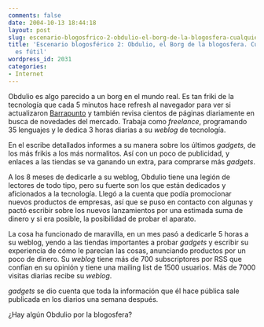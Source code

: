 ```yaml
---
comments: false
date: 2004-10-13 18:44:18
layout: post
slug: escenario-blogosfrico-2-obdulio-el-borg-de-la-blogosfera-cualquier-resistencia-es-ftil
title: 'Escenario blogosférico 2: Obdulio, el Borg de la blogosfera. Cualquier resistencia
  es fútil'
wordpress_id: 2031
categories:
- Internet
---
```


Obdulio es algo parecido a un borg en el mundo real. Es tan friki de la tecnología que cada 5 minutos hace refresh al navegador para ver si actualizaron  [Barrapunto](http://www.barrapunto.com) y también revisa cientos de páginas diariamente en busca de novedades del mercado. Trabaja como _freelance_, programando 35 lenguajes y le dedica 3 horas diarias a su _weblog_ de tecnología.





En el escribe detallados informes a su manera sobre los últimos _gadgets_, de los más frikis a los más normalitos. Así con un poco de publicidad, y enlaces a las tiendas se va ganando un extra, para comprarse más _gadgets_.





A los 8 meses de dedicarle a su weblog, Obdulio tiene una legión de lectores de todo tipo, pero su fuerte son los que están dedicados y aficionados a la tecnología. Llegó a la cuenta que podía promocionar nuevos productos de empresas, así que se puso en contacto con algunas y pactó escribir sobre los nuevos lanzamientos por una estimada suma de dinero y si era posible, la posibilidad de probar el aparato.





La cosa ha funcionado de maravilla, en un mes pasó a dedicarle 5 horas a su weblog, yendo a las tiendas importantes a probar _gadgets_ y escribir su experiencia de cómo le parecían las cosas, anunciando productos por un poco de dinero. Su _weblog_ tiene más de 700 subscriptores por RSS que confían en su opinión y tiene una mailing list de 1500 usuarios. Más de 7000 visitas diarias recibe su _weblog_.





_gadgets_ se dio cuenta que toda la información que él hace pública sale publicada en los diarios una semana después.





¿Hay algún Obdulio por la blogosfera?




 
